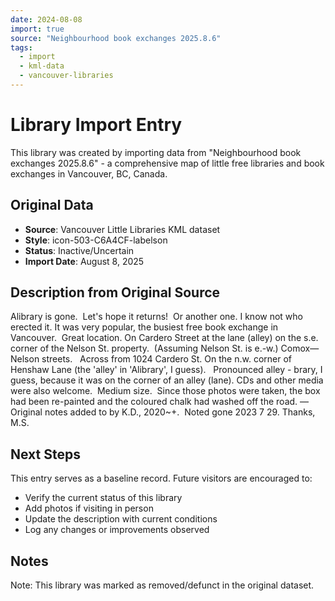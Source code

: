 ```yaml
---
date: 2024-08-08
import: true
source: "Neighbourhood book exchanges 2025.8.6"
tags:
  - import
  - kml-data
  - vancouver-libraries
---
```


# Library Import Entry

This library was created by importing data from "Neighbourhood book exchanges 2025.8.6" - a comprehensive map of little free libraries and book exchanges in Vancouver, BC, Canada.

## Original Data

- **Source**: Vancouver Little Libraries KML dataset
- **Style**: icon-503-C6A4CF-labelson
- **Status**: Inactive/Uncertain
- **Import Date**: August 8, 2025

## Description from Original Source

Alibrary is gone.  Let's hope it returns!  
Or another one.
I know not who erected it.
It was very popular, the busiest free book exchange in Vancouver.  Great location.
On Cardero Street at the lane (alley) on the s.e. corner of the Nelson St. property.  (Assuming Nelson St. is e.-w.)
Comox—Nelson streets.  
Across from 1024 Cardero St. 
On the n.w. corner of Henshaw Lane (the 'alley' in 'Alibrary', I guess).  
Pronounced alley - brary, I guess, because it was on the corner of an alley (lane).
CDs and other media were also welcome.  Medium size.  Since those photos were taken, the box had been re-painted and the coloured chalk had washed off the road.
—Original notes added to by K.D., 2020~+.  Noted gone 2023 7 29. Thanks, M.S.



## Next Steps

This entry serves as a baseline record. Future visitors are encouraged to:
- Verify the current status of this library
- Add photos if visiting in person
- Update the description with current conditions
- Log any changes or improvements observed

## Notes

Note: This library was marked as removed/defunct in the original dataset.
